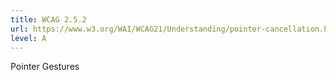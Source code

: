 ```yaml
---
title: WCAG 2.5.2
url: https://www.w3.org/WAI/WCAG21/Understanding/pointer-cancellation.html
level: A
---
```

Pointer Gestures
